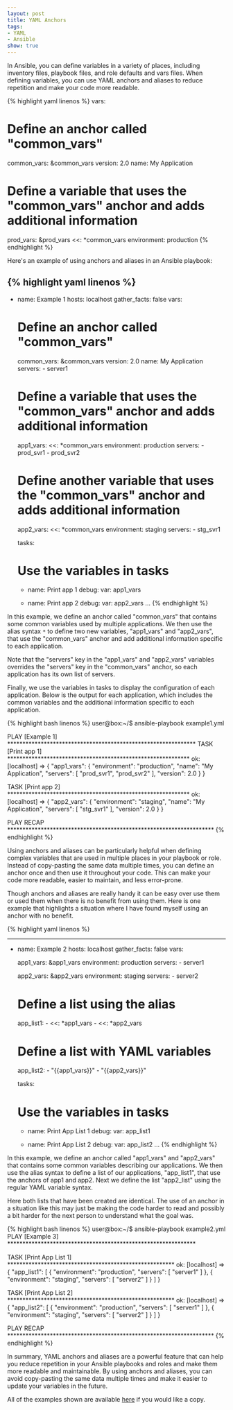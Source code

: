 ```yaml
---
layout: post
title: YAML Anchors
tags:
- YAML
- Ansible
show: true
---
```


In Ansible, you can define variables in a variety of places, including inventory files, playbook files, and role defaults and vars files. When defining variables, you can use YAML anchors and aliases to reduce repetition and make your code more readable.

{% highlight yaml linenos %}
vars:
  # Define an anchor called "common_vars"
  common_vars: &common_vars
      version: 2.0
      name: My Application

  # Define a variable that uses the "common_vars" anchor and adds additional information
  prod_vars: &prod_vars
      <<: *common_vars
      environment: production
{% endhighlight %}


<!--more-->

Here's an example of using anchors and aliases in an Ansible playbook:

{% highlight yaml linenos %}
---
- name: Example 1
  hosts: localhost
  gather_facts: false
  vars:
    # Define an anchor called "common_vars"
    common_vars: &common_vars
      version: 2.0
      name: My Application
      servers:
        - server1

    # Define a variable that uses the "common_vars" anchor and adds additional information
    app1_vars:
      <<: *common_vars
      environment: production
      servers:
        - prod_svr1
        - prod_svr2

    # Define another variable that uses the "common_vars" anchor and adds additional information
    app2_vars:
      <<: *common_vars
      environment: staging
      servers:
        - stg_svr1

  tasks:
    # Use the variables in tasks
    - name: Print app 1
      debug:
        var: app1_vars

    - name: Print app 2
      debug:
        var: app2_vars
...
{% endhighlight %}

In this example, we define an anchor called "common_vars" that contains some common variables used by multiple applications. We then use the alias syntax ```*``` to define two new variables, "app1_vars" and "app2_vars", that use the "common_vars" anchor and add additional information specific to each application.

Note that the "servers" key in the "app1_vars" and "app2_vars" variables overrides the "servers" key in the "common_vars" anchor, so each application has its own list of servers.

Finally, we use the variables in tasks to display the configuration of each application. Below is the output for each application, which includes the common variables and the additional information specific to each application.

{% highlight bash linenos %}
user@box:~/$ ansible-playbook example1.yml

PLAY [Example 1] **************************************************************
TASK [Print app 1] ************************************************************
ok: [localhost] => {
    "app1_vars": {
        "environment": "production",
        "name": "My Application",
        "servers": [
            "prod_svr1",
            "prod_svr2"
        ],
        "version": 2.0
    }
}

TASK [Print app 2] ************************************************************
ok: [localhost] => {
    "app2_vars": {
        "environment": "staging",
        "name": "My Application",
        "servers": [
            "stg_svr1"
        ],
        "version": 2.0
    }
}

PLAY RECAP ********************************************************************
{% endhighlight %}


Using anchors and aliases can be particularly helpful when defining complex variables that are used in multiple places in your playbook or role. Instead of copy-pasting the same data multiple times, you can define an anchor once and then use it throughout your code. This can make your code more readable, easier to maintain, and less error-prone.


Though anchors and aliases are really handy it can be easy over use them or used them when there is no benefit from using them. Here is one example that highlights a situation where I have found myself using an anchor with no benefit.

{% highlight yaml linenos %}

---
- name: Example 2
  hosts: localhost
  gather_facts: false
  vars:

    app1_vars: &app1_vars
      environment: production
      servers:
        - server1

    app2_vars: &app2_vars
      environment: staging
      servers:
        - server2
    # Define a list using the alias
    app_list1:
      - <<: *app1_vars
      - <<: *app2_vars

    # Define a list with YAML variables
    app_list2:
      - "{{app1_vars}}"
      - "{{app2_vars}}"


  tasks:
    # Use the variables in tasks
    - name: Print App List 1
      debug:
        var: app_list1

    - name: Print App List 2
      debug:
        var: app_list2
...
{% endhighlight %}

In this example, we define an anchor called "app1_vars" and "app2_vars" that contains some common variables describing our applications. We then use the alias syntax to define a list of our applications, "app_list1", that use the anchors of app1 and app2. Next we define the list "app2_list" using the regular YAML variable syntax.

Here both lists that have been created are identical. The use of an anchor in a situation like this may just be making the code harder to read and possibly a bit harder for the next person to understand what the goal was.

{% highlight bash linenos %}
user@box:~/$ ansible-playbook example2.yml
PLAY [Example 3] **************************************************************

TASK [Print App List 1] *******************************************************
ok: [localhost] => {
    "app_list1": [
        {
            "environment": "production",
            "servers": [
                "server1"
            ]
        },
        {
            "environment": "staging",
            "servers": [
                "server2"
            ]
        }
    ]
}

TASK [Print App List 2] *******************************************************
ok: [localhost] => {
    "app_list2": [
        {
            "environment": "production",
            "servers": [
                "server1"
            ]
        },
        {
            "environment": "staging",
            "servers": [
                "server2"
            ]
        }
    ]
}

PLAY RECAP ********************************************************************
{% endhighlight %}

In summary, YAML anchors and aliases are a powerful feature that can help you reduce repetition in your Ansible playbooks and roles and make them more readable and maintainable. By using anchors and aliases, you can avoid copy-pasting the same data multiple times and make it easier to update your variables in the future.

All of the examples shown are available [here](https://github.com/matthewdennett/2023-01-01-YAML-Anchors) if you would like a copy.